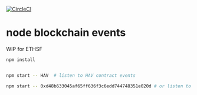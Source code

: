 [![CircleCI](https://circleci.com/gh/hav-noms/node-bc-events.svg?style=svg)](https://circleci.com/gh/hav-noms/node-bc-events)

# node blockchain events

WIP for ETHSF


```bash
npm install


npm start -- HAV  # listen to HAV contract events

npm start -- 0xd48b633045af65ff636f3c6edd744748351e020d # or listen to a contract
```
